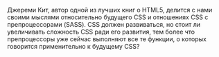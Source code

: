  Джереми Кит, автор одной из лучших книг о HTML5, делится с нами своими мыслями относительно будущего CSS и отношениях CSS с препроцессорами (SASS). CSS должен развиваться, но стоит ли увеличивать сложность CSS ради его развития, тем более что препроцессоры уже сейчас выполняют все те функции, о которых говорится применительно к будущему CSS?